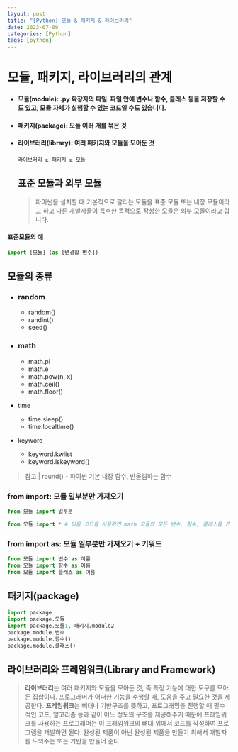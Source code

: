 ```yaml
---
layout: post
title: "[Python] 모듈 & 패키지 & 라이브러리"
date: 2023-07-09
categories: [Python]
tags: [python]
---
```








# 모듈, 패키지, 라이브러리의 관계

- #### 모듈(module): .py 확장자의 파일. 파일 안에 변수나 함수, 클래스 등을 저장할 수도 있고, 모듈 자체가 실행할 수 있는 코드일 수도 있습니다.
- #### 패키지(package): 모듈 여러 개를 묶은 것
- #### 라이브러리(library): 여러 패키지와 모듈을 모아둔 것

      라이브러리 ≥ 패키지 ≥ 모듈

  ## 표준 모듈과 외부 모듈

   > 파이썬을 설치할 때 기본적으로 깔리는 모듈을 표준 모듈 또는 내장 모듈이라고 하고 다른 개발자들이 특수한 목적으로 작성한 모듈은 외부 모듈이라고 합니다.
  
#### 표준모듈의 예

  ```python
  import [모듈] (as [변경할 변수])
  ```

## 모듈의 종류
- ### random
  - random()
  - randint()
  - seed()
- ### math
  - math.pi
  - math.e
  - math.pow(n, x)
  - math.ceil()
  - math.floor()
 
- time
  - time.sleep()
  - time.localtime()
- keyword
  - keyword.kwlist
  - keyword.iskeyword()
> 참고 | round() - 파이썬 기본 내장 함수, 반올림하는 함수


### from import: 모듈 일부분만 가져오기
```python
from 모듈 import 일부분 

from 모듈 import * # 다음 코드를 사용하면 math 모듈의 모든 변수, 함수, 클래스를 가져옵니다.
```

### from import as: 모듈 일부분만 가져오기 + 키워드

```python
from 모듈 import 변수 as 이름
from 모듈 import 함수 as 이름
from 모듈 import 클래스 as 이름
```


## 패키지(package)

```python
import package
import package.모듈
import package.모듈1, 패키지.module2
package.module.변수
package.module.함수()
package.module.클래스()
```

## 라이브러리와 프레임워크(Library and Framework)
> **라이브러리**는 여러 패키지와 모듈을 모아둔 것, 즉 특정 기능에 대한 도구를 모아둔 집합이다.
> 프로그래머가 어떠한 기능을 수행할 때, 도움을 주고 필요한 것을 제공한다.
> **프레임워크**는 뼈대나 기반구조를 뜻하고, 프로그래밍을 진행할 때 필수적인 코드, 알고리즘 등과 같이 어느 정도의 구조를 제공해주기 때문에 프레임워크를 사용하는 프로그래머는 이 프레임워크의 뼈대 위에서 코드를 작성하여 프로그램을 개발하면 된다.
> 완성된 제품이 아닌 완성된 제품을 만들기 위해서 개발자를 도와주는 또는 기반을 만들어 준다.
